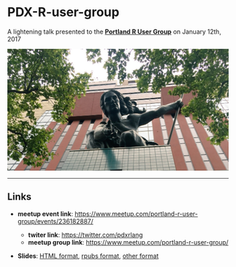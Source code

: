 # PDX-R-user-group

A lightening talk presented to the **[Portland R User Group](http://pdxrlang.com/)** on January 12th, 2017 


![Source: Jasmine Dumas](img/portlandia.jpg)

_____


## Links

* **meetup event link**: https://www.meetup.com/portland-r-user-group/events/236182887/
    * **twiter link**: https://twitter.com/pdxrlang
    * **meetup group link**: https://www.meetup.com/portland-r-user-group/

* **Slides**: [HTML format](https://htmlpreview.github.io/?), [rpubs format](), [other format]()
